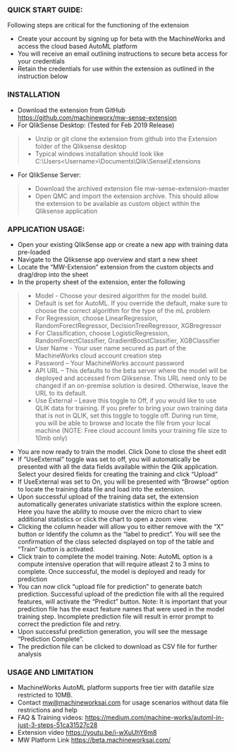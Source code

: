 ### QUICK START GUIDE:

Following steps are critical for the functioning of the extension
* Create your account by signing up for beta with the MachineWorks and access the cloud based AutoML platform
* You will receive an email outlining instructions to secure beta access for your credentials
* Retain the credentials for use within the extension as outlined in the instruction below

### INSTALLATION
* Download the extension from GitHub  https://github.com/machineworx/mw-sense-extension
* For QlikSense Desktop: (Tested for Feb 2019 Release)
> * Unzip or git clone the extension from github into the Extension folder of the Qliksense desktop 
> * Typical windows installation should look like 				C:\Users\<Username>\Documents\Qlik\Sense\Extensions
* For QlikSense Server:
> * Download the archived extension file mw-sense-extension-master
> * Open QMC and import the extension archive. This should allow the extension to be available as custom object within the Qliksense application

### APPLICATION USAGE:
* Open your existing QlikSense app or create a new app with training data pre-loaded
* Navigate to the Qliksense app overview and start a new sheet
* Locate the “MW-Extension” extension from the custom objects and drag/drop into the sheet
* In the property sheet of the extension, enter the following 
> * Model - Choose your desired algorithm for the model build. 
> * Default is set for AutoML. If you override the default, make sure to choose the correct algorithm for the type of the mL problem
> * For Regression, choose LinearRegression, RandomForectRegressor, DecisionTreeRegressor, XGBregressor
> * For Classification, choose LogisticRegression, RandomForectClassifier, GradientBoostClassifier, XGBClassifier
> * User Name - Your user name secured as part of the MachineWorks cloud account creation step
> * Password – Your MachineWorks account password
> * API URL – This defaults to the beta server where the model will be deployed and accessed from Qliksense. This URL need only to be changed if an on-premise solution is desired. Otherwise, leave the URL to its default. 
> * Use External – Leave this toggle to Off, if you would like to use QLIK data for training. If you prefer to bring your own training data that is not in QLIK, set this toggle to toggle off. During run time, you will be able to browse and locate the file from your local machine (NOTE: Free cloud account limits your training file size to 10mb only)

* You are now ready to train the model.  Click Done to close the sheet edit
* If “UseExternal” toggle was set to off, you will automatically be presented with all the data fields available within the Qlik application. Select your desired fields for creating the training and click “Upload”
* If UseExternal was set to On, you will be presented with “Browse” option to locate the training data file and load into the extension.  
* Upon successful upload of the training data set, the extension automatically generates univariate statistics within the explore screen. Here you have the ability to mouse over the micro chart to view additional statistics or click the chart to open a zoom view. 
* Clicking the column header will allow you to either remove with the “X” button or Identify the column as the “label to predict”. You will see the confirmation of the class selected displayed on top of the table and “Train” button is activated.
* Click train to complete the model training. Note: AutoML option is a compute intensive operation that will require atleast 2 to 3 mins to complete. Once successful, the model is deployed and ready for prediction
* You can now click “upload file for prediction” to generate batch prediction. Successful upload of the prediction file with all the required features, will activate the “Predict” button. Note: It is important that your prediction file has the exact feature names that were used in the model training step. Incomplete prediction file will result in error prompt to correct the prediction file and retry. 
* Upon successful prediction generation, you will see the message “Prediction Complete”. 
* The prediction file can be clicked to download as CSV file for further analysis

### USAGE AND LIMITATION
* MachineWorks AutoML platform supports free tier with datafile size restricted to 10MB. 
* Contact mw@machineworksai.com for usage scenarios without data file restrictions and help   
* FAQ & Training videos: https://medium.com/machine-works/automl-in-just-3-steps-51ca31527c28 
* Extension video https://youtu.be/i-wXuUhY6m8   
* MW Platform Link https://beta.machineworksai.com/
